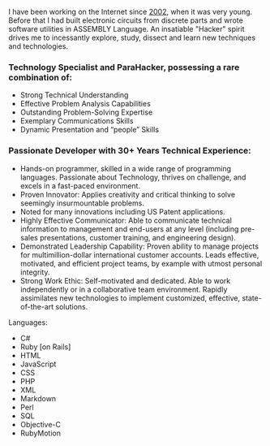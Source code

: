 I have been working on the Internet since [2002](https://web.archive.org/web/20021121104140/http://www.twice21.com/), when it was very young.  Before that I had built electronic circuits from discrete parts and wrote software utilities in ASSEMBLY Language.
An insatiable "Hacker" spirit drives me to incessantly explore, study, dissect and learn new techniques and technologies.

### Technology Specialist and ParaHacker, possessing a rare combination of:

  * Strong Technical Understanding
  * Effective Problem Analysis Capabilities
  * Outstanding Problem-Solving Expertise
  * Exemplary Communications Skills
  * Dynamic Presentation and “people” Skills

### Passionate Developer with 30+ Years Technical Experience:

 * Hands-on programmer, skilled in a wide range of programming languages. Passionate about Technology, thrives on challenge, and excels in a fast-paced environment.
 * Proven Innovator: Applies creativity and critical thinking to solve seemingly insurmountable problems.
 * Noted for many innovations including US Patent applications.
 * Highly Effective Communicator: Able to communicate technical information to management and end-users at any level (including pre-sales presentations, customer training, and engineering design).
 * Demonstrated Leadership Capability: Proven ability to manage projects for multimillion-dollar international customer accounts. Leads effective, motivated, and efficient project teams, by example with utmost personal integrity.
 * Strong Work Ethic: Self-motivated and dedicated. Able to work independently or in a collaborative team environment. Rapidly assimilates new technologies to implement customized, effective, state-of-the-art solutions.

Languages:

 * C#
 * Ruby [on Rails]
 * HTML
 * JavaScript
 * CSS
 * PHP
 * XML
 * Markdown
 * Perl
 * SQL
 * Objective-C
 * RubyMotion

